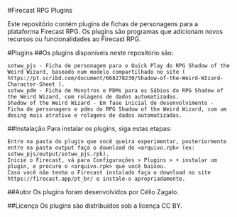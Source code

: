 #Firecast RPG Plugins

Este repositório contém plugins de fichas de personagens para a plataforma Firecast RPG. Os plugins são programas que adicionam novos recursos ou funcionalidades ao Firecast RPG.

#Plugins
##Os plugins disponíveis neste repositório são:

    sotww_pjs - Ficha de personagem para o Quick Play do RPG Shadow of the Weird Wizard, baseado num modelo compartilhado no site ( https://pt.scribd.com/document/668278230/Shadow-of-the-Weird-WIzard-Character-Sheet ).
    sotww_pdm - Ficha de Monstros e PDMs para os Sábios do RPG Shadow of the Weird Wizard, com rolagens de dados automatizadas.
    Shadow of the Weird Wizard - Em fase inicial de desenvolvimento - Ficha de personagens e pdms do RPG Shadow of the Weird Wizard, com um desing mais atrativo e rolagens de dados automatizadas. 

##Instalação
Para instalar os plugins, siga estas etapas:

    Entre na pasta do plugin que você queira experimentar, posteriormente entre na pasta output faça o download do <arquivo.rpk> (ex: sotww_pjs/output/sotww_pjs.rpk).
    Inicie o Firecast, vá para Configurações > Plugins > + instalar um plugin, e procure o <arquivo.rpk> que você baixou. 
    Caso você não tenha o Firecast instalado faça o download no site https://firecast.app/pt_br/ e instale-o apropriadamente.

##Autor
Os plugins foram desenvolvidos por Célio Zagalo.

##Licença
Os plugins são distribuídos sob a licença CC BY.
